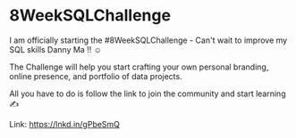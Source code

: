 # 8WeekSQLChallenge

I am officially starting the #8WeekSQLChallenge - Can't wait to improve my SQL skills Danny Ma !! ☺️

The Challenge will help you start crafting your own personal branding, online presence, and portfolio of data projects.

All you have to do is follow the link to join the community and start learning ✍️

Link: https://lnkd.in/gPbeSmQ
